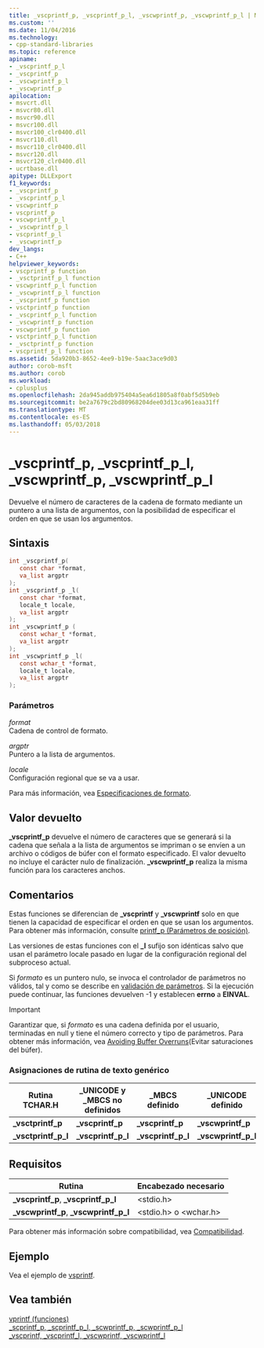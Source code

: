 ```yaml
---
title: _vscprintf_p, _vscprintf_p_l, _vscwprintf_p, _vscwprintf_p_l | Microsoft Docs
ms.custom: ''
ms.date: 11/04/2016
ms.technology:
- cpp-standard-libraries
ms.topic: reference
apiname:
- _vscprintf_p_l
- _vscprintf_p
- _vscwprintf_p_l
- _vscwprintf_p
apilocation:
- msvcrt.dll
- msvcr80.dll
- msvcr90.dll
- msvcr100.dll
- msvcr100_clr0400.dll
- msvcr110.dll
- msvcr110_clr0400.dll
- msvcr120.dll
- msvcr120_clr0400.dll
- ucrtbase.dll
apitype: DLLExport
f1_keywords:
- _vscprintf_p
- _vscprintf_p_l
- vscwprintf_p
- vscprintf_p
- vscwprintf_p_l
- _vscwprintf_p_l
- vscprintf_p_l
- _vscwprintf_p
dev_langs:
- C++
helpviewer_keywords:
- vscprintf_p function
- _vsctprintf_p_l function
- vscwprintf_p_l function
- _vscwprintf_p_l function
- _vscprintf_p function
- vsctprintf_p function
- _vscprintf_p_l function
- _vscwprintf_p function
- vscwprintf_p function
- vsctprintf_p_l function
- _vsctprintf_p function
- vscprintf_p_l function
ms.assetid: 5da920b3-8652-4ee9-b19e-5aac3ace9d03
author: corob-msft
ms.author: corob
ms.workload:
- cplusplus
ms.openlocfilehash: 2da945addb975404a5ea6d1805a8f0abf5d5b9eb
ms.sourcegitcommit: be2a7679c2bd80968204dee03d13ca961eaa31ff
ms.translationtype: MT
ms.contentlocale: es-ES
ms.lasthandoff: 05/03/2018
---
```

# <a name="vscprintfp-vscprintfpl-vscwprintfp-vscwprintfpl"></a>_vscprintf_p, _vscprintf_p_l, _vscwprintf_p, _vscwprintf_p_l

Devuelve el número de caracteres de la cadena de formato mediante un puntero a una lista de argumentos, con la posibilidad de especificar el orden en que se usan los argumentos.

## <a name="syntax"></a>Sintaxis

```C
int _vscprintf_p(
   const char *format,
   va_list argptr
);
int _vscprintf_p _l(
   const char *format,
   locale_t locale,
   va_list argptr
);
int _vscwprintf_p (
   const wchar_t *format,
   va_list argptr
);
int _vscwprintf_p _l(
   const wchar_t *format,
   locale_t locale,
   va_list argptr
);
```

### <a name="parameters"></a>Parámetros

*format*<br/>
Cadena de control de formato.

*argptr*<br/>
Puntero a la lista de argumentos.

*locale*<br/>
Configuración regional que se va a usar.

Para más información, vea [Especificaciones de formato](../../c-runtime-library/format-specification-syntax-printf-and-wprintf-functions.md).

## <a name="return-value"></a>Valor devuelto

**_vscprintf_p** devuelve el número de caracteres que se generará si la cadena que señala a la lista de argumentos se impriman o se envíen a un archivo o códigos de búfer con el formato especificado. El valor devuelto no incluye el carácter nulo de finalización. **_vscwprintf_p** realiza la misma función para los caracteres anchos.

## <a name="remarks"></a>Comentarios

Estas funciones se diferencian de **_vscprintf** y **_vscwprintf** solo en que tienen la capacidad de especificar el orden en que se usan los argumentos. Para obtener más información, consulte [printf_p (Parámetros de posición)](../../c-runtime-library/printf-p-positional-parameters.md).

Las versiones de estas funciones con el **_l** sufijo son idénticas salvo que usan el parámetro locale pasado en lugar de la configuración regional del subproceso actual.

Si *formato* es un puntero nulo, se invoca el controlador de parámetros no válidos, tal y como se describe en [validación de parámetros](../../c-runtime-library/parameter-validation.md). Si la ejecución puede continuar, las funciones devuelven -1 y establecen **errno** a **EINVAL**.

> [!IMPORTANT]
> Garantizar que, si *formato* es una cadena definida por el usuario, terminadas en null y tiene el número correcto y tipo de parámetros. Para obtener más información, vea [Avoiding Buffer Overruns](http://msdn.microsoft.com/library/windows/desktop/ms717795)(Evitar saturaciones del búfer).

### <a name="generic-text-routine-mappings"></a>Asignaciones de rutina de texto genérico

|Rutina TCHAR.H|_UNICODE y _MBCS no definidos|_MBCS definido|_UNICODE definido|
|---------------------|------------------------------------|--------------------|-----------------------|
|**_vsctprintf_p**|**_vscprintf_p**|**_vscprintf_p**|**_vscwprintf_p**|
|**_vsctprintf_p_l**|**_vscprintf_p_l**|**_vscprintf_p_l**|**_vscwprintf_p_l**|

## <a name="requirements"></a>Requisitos

|Rutina|Encabezado necesario|
|-------------|---------------------|
|**_vscprintf_p**, **_vscprintf_p_l**|\<stdio.h>|
|**_vscwprintf_p**, **_vscwprintf_p_l**|\<stdio.h> o \<wchar.h>|

Para obtener más información sobre compatibilidad, vea [Compatibilidad](../../c-runtime-library/compatibility.md).

## <a name="example"></a>Ejemplo

Vea el ejemplo de [vsprintf](vsprintf-vsprintf-l-vswprintf-vswprintf-l-vswprintf-l.md).

## <a name="see-also"></a>Vea también

[vprintf (funciones)](../../c-runtime-library/vprintf-functions.md)<br/>
[_scprintf_p, _scprintf_p_l, _scwprintf_p, _scwprintf_p_l](scprintf-p-scprintf-p-l-scwprintf-p-scwprintf-p-l.md)<br/>
[_vscprintf, _vscprintf_l, _vscwprintf, _vscwprintf_l](vscprintf-vscprintf-l-vscwprintf-vscwprintf-l.md)<br/>
